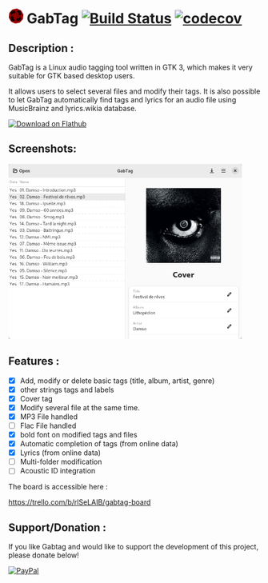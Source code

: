 # <img width="30" src="data/icons/hicolor/scalable/apps/com.github.lachhebo.Gabtag.svg"/> GabTag [![Build Status](https://travis-ci.com/lachhebo/GabTag.svg?branch=master)](https://travis-ci.com/lachhebo/GabTag) [![codecov](https://codecov.io/gh/lachhebo/GabTag/branch/master/graph/badge.svg)](https://codecov.io/gh/lachhebo/GabTag)


## Description :


GabTag is a Linux audio tagging tool written in GTK 3, which makes it very suitable for GTK based desktop users.

It allows users to select several files and modify their tags. It is also possible to let GabTag automatically find tags and lyrics for an audio file using MusicBrainz and lyrics.wikia database.


<a href='https://flathub.org/apps/details/com.github.lachhebo.Gabtag'><img width='240' alt='Download on Flathub' src='https://flathub.org/assets/badges/flathub-badge-en.png'/></a>



## Screenshots:


<img height="350" src="https://raw.githubusercontent.com/lachhebo/GabTag/screenshots/Gabtag_v13_2.png" />


## Features :

- [x] Add, modify or delete basic tags (title, album, artist, genre)
- [x] other strings tags and labels
- [x] Cover tag
- [x] Modify several file at the same time.
- [x] MP3  File handled
- [ ] Flac File handled
- [x] bold font on modified tags and files
- [x] Automatic completion of tags (from online data)
- [x] Lyrics (from online data)
- [ ] Multi-folder modification
- [ ] Acoustic ID integration 

The board is accessible here : 

https://trello.com/b/rlSeLAIB/gabtag-board

## Support/Donation :

If you like Gabtag and would like to support the development of this project, please donate below!

[<img height="30" src="https://raw.githubusercontent.com/lachhebo/GabTag/screenshots/donate.png" alt="PayPal"/>](https://www.paypal.me/lachhebo)
